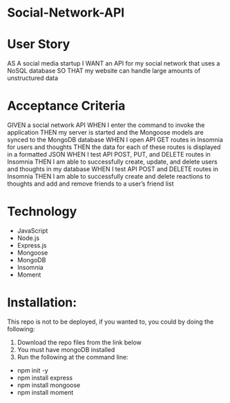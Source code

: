 # Social-Network-API

# User Story
AS A social media startup
I WANT an API for my social network that uses a NoSQL database
SO THAT my website can handle large amounts of unstructured data

# Acceptance Criteria
GIVEN a social network API
WHEN I enter the command to invoke the application
THEN my server is started and the Mongoose models are synced to the MongoDB database
WHEN I open API GET routes in Insomnia for users and thoughts
THEN the data for each of these routes is displayed in a formatted JSON
WHEN I test API POST, PUT, and DELETE routes in Insomnia
THEN I am able to successfully create, update, and delete users and thoughts in my database
WHEN I test API POST and DELETE routes in Insomnia
THEN I am able to successfully create and delete reactions to thoughts and add and remove friends to a user’s friend list

# Technology
* JavaScript
* Node.js
* Express.js
* Mongoose
* MongoDB
* Insomnia
* Moment

# Installation:
This repo is not to be deployed, if you wanted to, you could by doing the following:

1. Download the repo files from the link below
2. You must have mongoDB installed
3. Run the following at the command line:

- npm init -y
- npm install express
- npm install mongoose
- npm install moment
